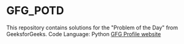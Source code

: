 # GFG_POTD
This repository contains solutions for the "Problem of the Day" from GeeksforGeeks.
Code Language: Python
[GFG Profile website](https://auth.geeksforgeeks.org/user/digwijaypatil)

